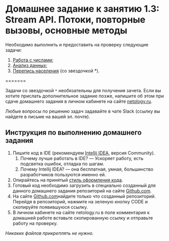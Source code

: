 # Домашнее задание к занятию 1.3: Stream API. Потоки, повторные вызовы, основные методы

Необходимо выполнить и предоставить на проверку следующие задачи:

1. [Работа с числами](./task1/README.md);	
2. [Анализ данных](./task2/README.md);
3. [Перепись населения](./task3/README.md) (со звездочкой *).

=======

Задачи со звездочкой `*` необязательны для получения зачета.
Если вы хотите прислать дополнительное задание позже, напишите об этом при сдаче домашнего задания в личном кабинете на сайте [netology.ru](https://netology.ru).

Любые вопросы по решению задач задавайте в чате Slack (ссылку вы найдете в письме на вашей эл. почте).

## Инструкция по выполнению домашнего задания

1. Пишите код в IDE (рекомендуем [Intellij IDEA](https://www.jetbrains.com/idea/download/), версия Community).
    1. Почему лучше работать в IDE? — Ускоряет работу, есть подсветка ошибок, отладка по шагам.
    2. Почему Intellij IDEA? — она бесплатная, умная, большинство разработчиков пользуются именно ей.
2. Опирайтесь на принятый [стиль оформления кода](https://github.com/netology-code/codestyle/blob/master/java/README.md).
3. Готовый код необходимо загрузить в специально созданный для данного домашнего задания репозиторий на сайте [Github.com](Github.com).
4. На сайте [Github.com](Github.com)найдите только что созданный репозиторий. Перейдя в репозиторий, нажмите на зеленую кнопку CODE и скопируйте появившуюся ссылку.
5. В личном кабинете на сайте netology.ru в поле комментария к домашней работе вставьте скопированную ссылку и отправьте работу на проверку.

*Никаких файлов прикреплять не нужно.*
